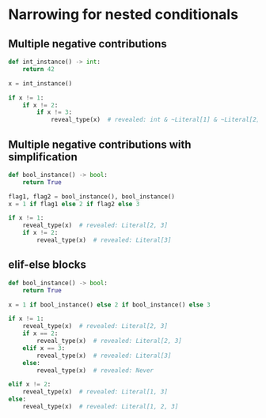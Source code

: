 # Narrowing for nested conditionals

## Multiple negative contributions

```py
def int_instance() -> int:
    return 42

x = int_instance()

if x != 1:
    if x != 2:
        if x != 3:
            reveal_type(x)  # revealed: int & ~Literal[1] & ~Literal[2] & ~Literal[3]
```

## Multiple negative contributions with simplification

```py
def bool_instance() -> bool:
    return True

flag1, flag2 = bool_instance(), bool_instance()
x = 1 if flag1 else 2 if flag2 else 3

if x != 1:
    reveal_type(x)  # revealed: Literal[2, 3]
    if x != 2:
        reveal_type(x)  # revealed: Literal[3]
```

## elif-else blocks

```py
def bool_instance() -> bool:
    return True

x = 1 if bool_instance() else 2 if bool_instance() else 3

if x != 1:
    reveal_type(x)  # revealed: Literal[2, 3]
    if x == 2:
        reveal_type(x)  # revealed: Literal[2, 3]
    elif x == 3:
        reveal_type(x)  # revealed: Literal[3]
    else:
        reveal_type(x)  # revealed: Never

elif x != 2:
    reveal_type(x)  # revealed: Literal[1, 3]
else:
    reveal_type(x)  # revealed: Literal[1, 2, 3]
```
